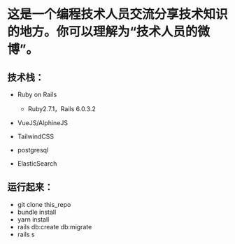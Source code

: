 # 这是一个编程技术人员交流分享技术知识的地方。你可以理解为“技术人员的微博”。


## 技术栈：
* Ruby on Rails
  * Ruby2.7.1，Rails 6.0.3.2

* VueJS/AlphineJS

* TailwindCSS

* postgresql

* ElasticSearch
## 运行起来：
  * git clone this_repo
  * bundle install
  * yarn install
  * rails db:create db:migrate
  * rails s

